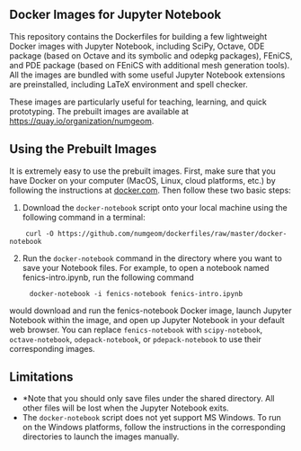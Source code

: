 ## Docker Images for Jupyter Notebook

This repository contains the Dockerfiles for building a few lightweight Docker images with Jupyter Notebook, including SciPy, Octave, ODE package (based on Octave and its symbolic and odepkg packages), FEniCS, and PDE package (based on FEniCS with additional mesh generation tools). All the images are bundled with some useful Jupyter Notebook extensions are preinstalled, including LaTeX environment and spell checker.

These images are particularly useful for teaching, learning, and quick prototyping. The prebuilt images are available at <https://quay.io/organization/numgeom>.

## Using the Prebuilt Images

It is extremely easy to use the prebuilt images. First, make sure that you have Docker on your computer (MacOS, Linux, cloud platforms, etc.) by following the instructions at [docker.com](https://docs.docker.com/engine/getstarted/step_one/). Then follow these two basic steps:

 1. Download the `docker-notebook` script onto your local machine using the following command in a terminal:
 ```
     curl -O https://github.com/numgeom/dockerfiles/raw/master/docker-notebook
```
2. Run the `docker-notebook` command in the directory where you want to save your Notebook files. For example, to open a notebook named fenics-intro.ipynb, run the following command
```
     docker-notebook -i fenics-notebook fenics-intro.ipynb
``` 
   would download and run the fenics-notebook Docker image, launch Jupyter Notebook within the image, and open up Jupyter Notebook in your default web browser. You can replace `fenics-notebook` with `scipy-notebook`, `octave-notebook`, `odepack-notebook`, or `pdepack-notebook` to use their corresponding images.

## Limitations

* *Note that you should only save files under the shared directory. All other files will be lost when the Jupyter Notebook exits.
* The `docker-notebook` script does not yet support MS Windows. To run on the Windows platforms, follow the instructions in the corresponding directories to launch the images manually.
